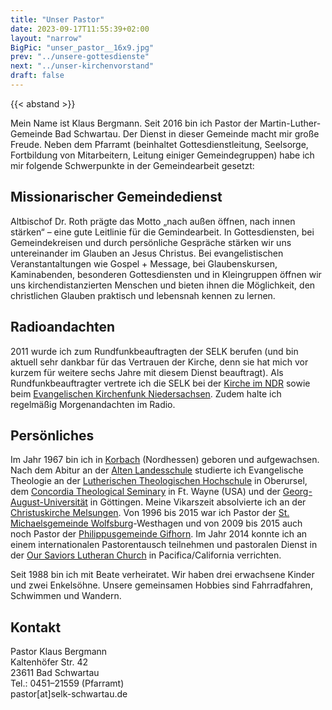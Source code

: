 ```yaml
---
title: "Unser Pastor"
date: 2023-09-17T11:55:39+02:00
layout: "narrow"
BigPic: "unser_pastor__16x9.jpg"
prev: "../unsere-gottesdienste"
next: "../unser-kirchenvorstand"
draft: false
---
```


{{< abstand >}}

Mein Name ist Klaus Bergmann. Seit 2016 bin ich Pastor der
Martin-Luther-Gemeinde Bad Schwartau. Der Dienst in dieser Gemeinde macht mir
große Freude. Neben dem Pfarramt (beinhaltet Gottesdienstleitung, Seelsorge,
Fortbildung von Mitarbeitern, Leitung einiger Gemeindegruppen) habe ich mir
folgende Schwerpunkte in der Gemeindearbeit gesetzt:


## Missionarischer Gemeindedienst

Altbischof Dr. Roth prägte das Motto „nach außen öffnen, nach innen stärken“ &ndash;
eine gute Leitlinie für die Gemindearbeit. In Gottesdiensten, bei
Gemeindekreisen und durch persönliche Gespräche stärken wir uns untereinander im
Glauben an Jesus Christus. Bei evangelistischen Veranstantaltungen wie Gospel +
Message, bei Glaubenskursen, Kaminabenden, besonderen Gottesdiensten und in
Kleingruppen öffnen wir uns kirchendistanzierten Menschen und bieten ihnen die
Möglichkeit, den christlichen Glauben praktisch und lebensnah kennen zu lernen.

## Radioandachten

2011 wurde ich zum Rundfunkbeauftragten der SELK berufen (und bin aktuell sehr
dankbar für das Vertrauen der Kirche, denn sie hat mich vor kurzem für weitere
sechs Jahre mit diesem Dienst beauftragt). Als Rundfunkbeauftragter vertrete
ich die SELK bei der [Kirche im NDR](http://www.radiokirche.de/) sowie beim
[Evangelischen Kirchenfunk Niedersachsen](http://www.ekn.de/). Zudem halte ich
regelmäßig Morgenandachten im Radio.

## Persönliches

Im Jahr 1967 bin ich in [Korbach](http://www.korbach.de/) (Nordhessen) geboren
und aufgewachsen. Nach dem Abitur an der 
[Alten Landesschule](http://www.alte-landesschule.de/) studierte ich Evangelische 
Theologie an der [Lutherischen Theologischen Hochschule](http://www.lthh-oberursel.de/)
in Oberursel, dem [Concordia Theological Seminary](http://www.ctsfw.edu/) in Ft. Wayne 
(USA) und der [Georg-August-Universität](http://www.theologie.uni-goettingen.de/) in 
Göttingen. Meine Vikarszeit absolvierte ich an der 
[Christuskirche Melsungen](http://www.selk-melsungen.de/). Von 1996 bis 2015 war ich 
Pastor der [St. Michaelsgemeinde Wolfsburg](http://www.selk-wolfsburg.de/)-Westhagen 
und von 2009 bis 2015 auch noch Pastor der 
[Philippusgemeinde Gifhorn](http://www.selk-gifhorn.de/). Im Jahr 2014 konnte ich an
einem internationalen Pastorentausch teilnehmen und pastoralen Dienst in der 
[Our Saviors Lutheran Church](http://www.oursaviorspacifica.com/) in 
Pacifica/California verrichten.

Seit 1988 bin ich mit Beate verheiratet. Wir haben drei erwachsene Kinder und
zwei Enkelsöhne. Unsere gemeinsamen Hobbies sind Fahrradfahren,  Schwimmen und
Wandern.

## Kontakt

Pastor Klaus Bergmann \
Kaltenhöfer Str. 42 \
23611 Bad Schwartau \
Tel.: 0451&ndash;21559 (Pfarramt) \
pastor[at]selk-schwartau.de
